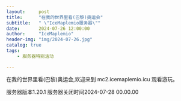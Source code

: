 ```yaml
---
layout:     post
title:      "在我的世界里看(巴黎)奥运会"
subtitle:   " \"IceMaplemio服务器\""
date:       2024-07-26 12:00:00
author:     "IceMaplemio"
header-img: "img/2024-07-26.jpg"
catalog: true
tags:
    - 服务器特别活动

---
```


在我的世界里看(巴黎)奥运会,欢迎来到 mc2.icemaplemio.icu 观看游玩。

服务器版本1.20.1 服务器关闭时间2024-07-28 00.00.00

